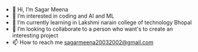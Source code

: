 - 👋 Hi, I’m Sagar Meena
- 👀 I’m interested in coding and AI and ML
- 🌱 I’m currently learning in  Lakshmi narain college of technology Bhopal
- 💞️ I’m looking to collaborate to a person who want's to create an interesting project
- 📫 How to reach me sagarmeena20032002@gmail.com

<!---
sagar2meena/sagar2meena is a ✨ special ✨ repository because its `README.md` (this file) appears on your GitHub profile.
You can click the Preview link to take a look at your changes.
--->
